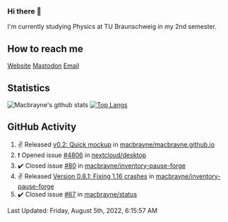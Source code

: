 ### Hi there 👋
I'm currently studying Physics at TU Braunschweig in my 2nd semester.

## How to reach me
[Website](https://florentin-schleuss.de)
[Mastodon](https://norden.social/@florentin)
[Email](mailto:hello@macbrayne.de)

## Statistics
![Macbrayne's github stats](https://github-readme-stats.vercel.app/api?username=macbrayne&count_private=true&show_icons=true&hide_rank=true&custom_title=macbrayne's%20GitHub%20Stats)
[![Top Langs](https://github-readme-stats.vercel.app/api/top-langs/?username=macbrayne&exclude_repo=liftron&layout=compact)](https://github.com/anuraghazra/github-readme-stats)
## GitHub Activity

<!--RECENT_ACTIVITY:start-->
1. ✌️ Released [v0.2: Quick mockup](https://github.com/macbrayne/macbrayne.github.io/releases/tag/v0.2) in [macbrayne/macbrayne.github.io](https://github.com/macbrayne/macbrayne.github.io)
2. ❗️ Opened issue [#4806](https://github.com/nextcloud/desktop/issues/4806) in [nextcloud/desktop](https://github.com/nextcloud/desktop)
3. ✔️ Closed issue [#80](https://github.com/macbrayne/inventory-pause-forge/issues/80) in [macbrayne/inventory-pause-forge](https://github.com/macbrayne/inventory-pause-forge)
4. ✌️ Released [Version 0.8.1: Fixing 1.16 crashes](https://github.com/macbrayne/inventory-pause-forge/releases/tag/v0.8.1) in [macbrayne/inventory-pause-forge](https://github.com/macbrayne/inventory-pause-forge)
5. ✔️ Closed issue [#67](https://github.com/macbrayne/status/issues/67) in [macbrayne/status](https://github.com/macbrayne/status)
<!--RECENT_ACTIVITY:end-->

<!--RECENT_ACTIVITY:last_update-->
Last Updated: Friday, August 5th, 2022, 6:15:57 AM
<!--RECENT_ACTIVITY:last_update_end-->


<!--
**macbrayne/macbrayne** is a ✨ _special_ ✨ repository because its `README.md` (this file) appears on your GitHub profile.

Here are some ideas to get you started:

- 🔭 I’m currently working on ...
- 🌱 I’m currently learning ...
- 👯 I’m looking to collaborate on ...
- 🤔 I’m looking for help with ...
- 💬 Ask me about ...
- 📫 How to reach me: ...
- 😄 Pronouns: ...
- ⚡ Fun fact: ...
-->
